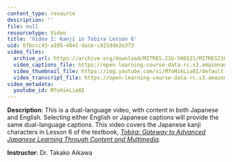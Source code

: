 ```yaml
---
content_type: resource
description: ''
file: null
resourcetype: Video
title: 'Video 1: Kanji in Tobira Lesson 6'
uid: 6fbccc43-a195-4841-dace-c421dde2e373
video_files:
  archive_url: https://archive.org/download/MITRES.21G-506S21/MITRES21G-506S21_Kanji_06_720p.mp4
  video_captions_file: https://open-learning-course-data-rc.s3.amazonaws.com/res-21g-506-kanji-learning-any-time-any-place-for-japanese-vi-spring-2021/7a9bb2c3532e5c3581fe6e27cad1a1a8_M7oHikLia0I.vtt
  video_thumbnail_file: https://img.youtube.com/vi/M7oHikLia0I/default.jpg
  video_transcript_file: https://open-learning-course-data-rc.s3.amazonaws.com/res-21g-506-kanji-learning-any-time-any-place-for-japanese-vi-spring-2021/8ae72fc111cf674512844db461e0ef3a_M7oHikLia0I.pdf
video_metadata:
  youtube_id: M7oHikLia0I
---
```


**Description**: This is a dual-language video, with content in both Japanese and English. Selecting either English or Japanese captions will provide the same dual-language captions. This video covers the Japanese kanji characters in Lesson 6 of the textbook, _[Tobira: Gateway to Advanced Japanese Learning Through Content and Multimedia](https://tobiraweb.9640.jp/)_.

**Instructor**: Dr. Takako Aikawa